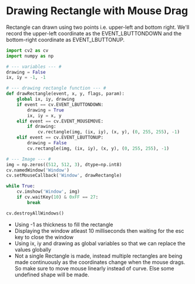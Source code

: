 # Drawing Rectangle with Mouse Drag

Rectangle can drawn using two points i.e. upper-left and bottom right. We'll record the upper-left coordinate as the EVENT_LBUTTONDOWN and the bottom-right coordinate as EVENT_LBUTTONUP.

```python
import cv2 as cv
import numpy as np

# --- variables --- #
drawing = False
ix, iy = -1, -1

# --- drawing rectangle function --- #
def drawRectangle(event, x, y, flags, param):
    global ix, iy, drawing
    if event == cv.EVENT_LBUTTONDOWN:
        drawing = True
        ix, iy = x, y
    elif event == cv.EVENT_MOUSEMOVE:
        if drawing:
            cv.rectangle(img, (ix, iy), (x, y), (0, 255, 255), -1)
    elif event == cv.EVENT_LBUTTONUP:
        drawing = False
        cv.rectangle(img, (ix, iy), (x, y), (0, 255, 255), -1)

# --- Image --- #
img = np.zeros((512, 512, 3), dtype=np.int8)
cv.namedWindow('Window')
cv.setMouseCallback('Window', drawRectangle)

while True:
    cv.imshow('Window', img)
    if cv.waitKey(10) & 0xFF == 27:
        break

cv.destroyAllWindows()
```

- Using -1 as thickness to fill the rectangle
- Displaying the window atleast 10 milliseconds then waiting for the esc key to close the window
- Using ix, iy and drawing as global variables so that we can replace the values globally
- Not a single Rectangle is made, instead multiple rectangles are being made continuously as the coordinates change when the mouse drags. So make sure to move mouse linearly instead of curve. Else some undefined shape will be made.
